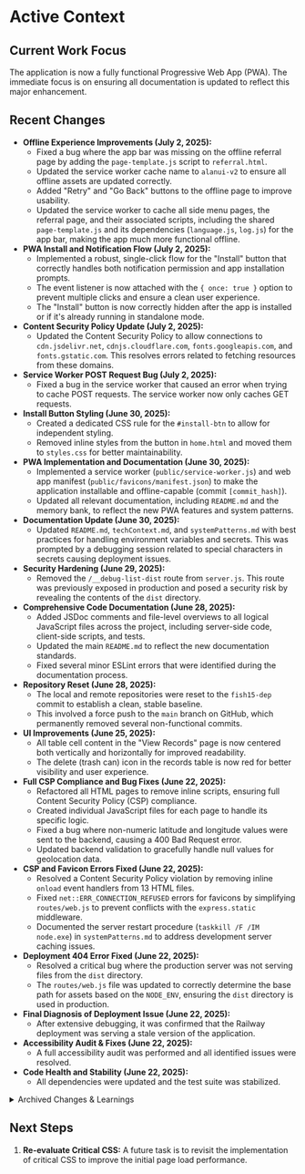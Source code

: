 <!-- Alan UI - activeContext.md | 22nd June 2025, WJW -->

# Active Context

## Current Work Focus
The application is now a fully functional Progressive Web App (PWA). The immediate focus is on ensuring all documentation is updated to reflect this major enhancement.

## Recent Changes
- **Offline Experience Improvements (July 2, 2025):**
    - Fixed a bug where the app bar was missing on the offline referral page by adding the `page-template.js` script to `referral.html`.
    - Updated the service worker cache name to `alanui-v2` to ensure all offline assets are updated correctly.
    - Added "Retry" and "Go Back" buttons to the offline page to improve usability.
    - Updated the service worker to cache all side menu pages, the referral page, and their associated scripts, including the shared `page-template.js` and its dependencies (`language.js`, `log.js`) for the app bar, making the app much more functional offline.
- **PWA Install and Notification Flow (July 2, 2025):**
    - Implemented a robust, single-click flow for the "Install" button that correctly handles both notification permission and app installation prompts.
    - The event listener is now attached with the `{ once: true }` option to prevent multiple clicks and ensure a clean user experience.
    - The "Install" button is now correctly hidden after the app is installed or if it's already running in standalone mode.
- **Content Security Policy Update (July 2, 2025):**
    - Updated the Content Security Policy to allow connections to `cdn.jsdelivr.net`, `cdnjs.cloudflare.com`, `fonts.googleapis.com`, and `fonts.gstatic.com`. This resolves errors related to fetching resources from these domains.
- **Service Worker POST Request Bug (July 2, 2025):**
    - Fixed a bug in the service worker that caused an error when trying to cache POST requests. The service worker now only caches GET requests.
- **Install Button Styling (June 30, 2025):**
    - Created a dedicated CSS rule for the `#install-btn` to allow for independent styling.
    - Removed inline styles from the button in `home.html` and moved them to `styles.css` for better maintainability.
- **PWA Implementation and Documentation (June 30, 2025):**
    - Implemented a service worker (`public/service-worker.js`) and web app manifest (`public/favicons/manifest.json`) to make the application installable and offline-capable (commit `[commit_hash]`).
    - Updated all relevant documentation, including `README.md` and the memory bank, to reflect the new PWA features and system patterns.
- **Documentation Update (June 30, 2025):**
    - Updated `README.md`, `techContext.md`, and `systemPatterns.md` with best practices for handling environment variables and secrets. This was prompted by a debugging session related to special characters in secrets causing deployment issues.
- **Security Hardening (June 29, 2025):**
    - Removed the `/__debug-list-dist` route from `server.js`. This route was previously exposed in production and posed a security risk by revealing the contents of the `dist` directory.
- **Comprehensive Code Documentation (June 28, 2025):**
    - Added JSDoc comments and file-level overviews to all logical JavaScript files across the project, including server-side code, client-side scripts, and tests.
    - Updated the main `README.md` to reflect the new documentation standards.
    - Fixed several minor ESLint errors that were identified during the documentation process.
- **Repository Reset (June 28, 2025):**
    - The local and remote repositories were reset to the `fish15-dep` commit to establish a clean, stable baseline.
    - This involved a force push to the `main` branch on GitHub, which permanently removed several non-functional commits.
- **UI Improvements (June 25, 2025):**
    - All table cell content in the "View Records" page is now centered both vertically and horizontally for improved readability.
    - The delete (trash can) icon in the records table is now red for better visibility and user experience.
- **Full CSP Compliance and Bug Fixes (June 22, 2025):**
    - Refactored all HTML pages to remove inline scripts, ensuring full Content Security Policy (CSP) compliance.
    - Created individual JavaScript files for each page to handle its specific logic.
    - Fixed a bug where non-numeric latitude and longitude values were sent to the backend, causing a 400 Bad Request error.
    - Updated backend validation to gracefully handle null values for geolocation data.
- **CSP and Favicon Errors Fixed (June 22, 2025):**
    - Resolved a Content Security Policy violation by removing inline `onload` event handlers from 13 HTML files.
    - Fixed `net::ERR_CONNECTION_REFUSED` errors for favicons by simplifying `routes/web.js` to prevent conflicts with the `express.static` middleware.
    - Documented the server restart procedure (`taskkill /F /IM node.exe`) in `systemPatterns.md` to address development server caching issues.
- **Deployment 404 Error Fixed (June 22, 2025):**
    - Resolved a critical bug where the production server was not serving files from the `dist` directory.
    - The `routes/web.js` file was updated to correctly determine the base path for assets based on the `NODE_ENV`, ensuring the `dist` directory is used in production.
- **Final Diagnosis of Deployment Issue (June 22, 2025):**
    - After extensive debugging, it was confirmed that the Railway deployment was serving a stale version of the application.
- **Accessibility Audit & Fixes (June 22, 2025):**
    - A full accessibility audit was performed and all identified issues were resolved.
- **Code Health and Stability (June 22, 2025):**
    - All dependencies were updated and the test suite was stabilized.

<details>
<summary>Archived Changes & Learnings</summary>

- **Documentation Refactor (June 22, 2025):** Pruned and refactored all documentation for clarity.
- **Build Fix (June 22, 2025):** The `critical` CSS optimization was temporarily removed to debug build failures.
- **Learnings and Project Insights**:
    - **Route vs. Static Middleware Precedence**: A specific route handler (like `router.get('/')`) will always take precedence over `express.static()` middleware. This was the root cause of the 404 error in production.
    - **Deployment Environment Parity**: Build processes can fail in CI/CD even if they work locally.
    - **Pragmatic Retreat**: It's sometimes better to remove a problematic optimization to ensure stability.
    - **Test Environment Management**: Proper test setup and teardown are critical.

</details>

## Next Steps
1.  **Re-evaluate Critical CSS:** A future task is to revisit the implementation of critical CSS to improve the initial page load performance.
